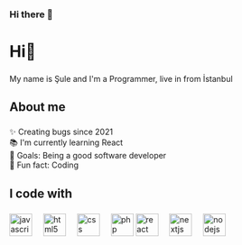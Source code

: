 ### Hi there 👋

<!--
**suledurann/suledurann** is a ✨ _special_ ✨ repository because its `README.md` (this file) appears on your GitHub profile.

Here are some ideas to get you started:

- 🔭 I’m currently working on ...
- 🌱 I’m currently learning ...
- 👯 I’m looking to collaborate on ...
- 🤔 I’m looking for help with ...
- 💬 Ask me about ...
- 📫 How to reach me: ...
- 😄 Pronouns: ...
- ⚡ Fun fact: ...
-->


<h1 align="left">Hi👋</h1>

###

<p align="left">My name is Şule and I'm a Programmer, live in from İstanbul</p>

###

<h2 align="left">About me</h2>

###

<p align="left">✨ Creating bugs since 2021 <br>📚 I'm currently learning React <br>🎯 Goals: Being a good software developer <br>🎲 Fun fact: Coding</p>

###

<h2 align="left">I code with</h2>

###

<div align="left">
  <img src="https://cdn.jsdelivr.net/gh/devicons/devicon/icons/javascript/javascript-original.svg" height="40" alt="javascript logo"  />
  <img width="12" />


<img src="https://cdn.jsdelivr.net/gh/devicons/devicon/icons/html5/html5-original-wordmark.svg" height="40" alt="html5 logo" />
 <img width="12" />


<img src="https://cdn.jsdelivr.net/gh/devicons/devicon/icons/css3/css3-original-wordmark.svg" height="40" alt="css logo" />
<img width="12" />
         

<img src="https://cdn.jsdelivr.net/gh/devicons/devicon/icons/php/php-plain.svg" height="40" alt="php logo" />
          

 <img src="https://cdn.jsdelivr.net/gh/devicons/devicon/icons/react/react-original.svg" height="40" alt="react logo"  />
  <img width="12" />

 
  <img src="https://cdn.jsdelivr.net/gh/devicons/devicon/icons/nextjs/nextjs-original.svg" height="40" alt="nextjs logo"  />
  <img width="12" />
 

  <img src="https://cdn.jsdelivr.net/gh/devicons/devicon/icons/nodejs/nodejs-original.svg" height="40" alt="nodejs logo"  />
  <img width="12" />

 
 
</div>

